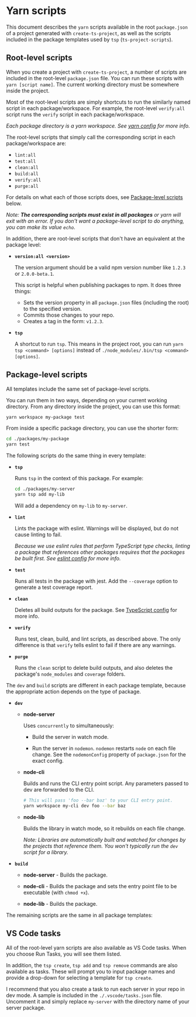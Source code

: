 # Yarn scripts

This document describes the `yarn` scripts available in the root `package.json` of a project generated with `create-ts-project`, as well as the scripts included in the package templates used by `tsp` (`ts-project-scripts`).

## Root-level scripts

When you create a project with `create-ts-project`, a number of scripts are included in the root-level `package.json` file. You can run these scripts with `yarn [script name]`. The current working directory must be somewhere inside the project.

Most of the root-level scripts are simply shortcuts to run the similarly named script in each package/workspace. For example, the root-level `verify:all` script runs the `verify` script in each package/workspace.

_Each package directory is a yarn workspace. See [yarn config](./configuration#yarn) for more info._

The root-level scripts that simply call the corresponding script in each package/workspace are:

- `lint:all`
- `test:all`
- `clean:all`
- `build:all`
- `verify:all`
- `purge:all`

For details on what each of those scripts does, see [Package-level scripts](#package-level-scripts) below.

_Note: **The corresponding scripts must exist in all packages** or yarn will exit with an error. If you don't want a package-level script to do anything, you can make its value `echo`._

In addition, there are root-level scripts that don't have an equivalent at the package level:

- **`version:all <version>`**

  The version argument should be a valid npm version number like `1.2.3` or `2.0.0-beta.1`.

  This script is helpful when publishing packages to npm. It does three things:

  - Sets the version property in all `package.json` files (including the root) to the specified version.
  - Commits those changes to your repo.
  - Creates a tag in the form: `v1.2.3`.

- **`tsp`**

  A shortcut to run `tsp`. This means in the project root, you can run `yarn tsp <command> [options]` instead of `./node_modules/.bin/tsp <command> [options]`.

## Package-level scripts

All templates include the same set of package-level scripts.

You can run them in two ways, depending on your current working directory. From any directory inside the project, you can use this format:

```bash
yarn workspace my-package test
```

From inside a specific package directory, you can use the shorter form:

```bash
cd ./packages/my-package
yarn test
```

The following scripts do the same thing in every template:

- **`tsp`**

  Runs `tsp` in the context of this package. For example:

  ```bash
  cd ./packages/my-server
  yarn tsp add my-lib
  ```

  Will add a dependency on `my-lib` to `my-server`.

- **`lint`**

  Lints the package with eslint. Warnings will be displayed, but do not cause linting to fail.

  _Because we use eslint rules that perform TypeScript type checks, linting a package that references other packages requires that the packages be built first. See [eslint config](./confiuguration.md#eslint) for more info._

- **`test`**

  Runs all tests in the package with jest. Add the `--coverage` option to generate a test coverage report.

- **`clean`**

  Deletes all build outputs for the package. See [TypeScript config](./configuration#typescript) for more info.

- **`verify`**

  Runs test, clean, build, and lint scripts, as described above. The only difference is that `verify` tells eslint to fail if there are any warnings.

- **`purge`**

  Runs the `clean` script to delete build outputs, and also deletes the package's `node_modules` and `coverage` folders.

The `dev` and `build` scripts are different in each package template, because the appropriate action depends on the type of package.

- **`dev`**

  - **node-server**

    Uses `concurrently` to simultaneously:

    - Build the server in watch mode.

    - Run the server in `nodemon`. `nodemon` restarts `node` on each file change. See the `nodemonConfig` property of `package.json` for the exact config.

  - **node-cli**

    Builds and runs the CLI entry point script. Any parameters passed to dev are forwarded to the CLI.

    ```bash
    # This will pass 'foo --bar baz' to your CLI entry point.
    yarn workspace my-cli dev foo --bar baz
    ```

  - **node-lib**

    Builds the library in watch mode, so it rebuilds on each file change.

    _Note: Libraries are automatically built and watched for changes by the projects that reference them. You won't typically run the `dev` script for a library._

- **`build`**

  - **node-server** - Builds the package.

  - **node-cli** - Builds the package and sets the entry point file to be executable (with `chmod +x`).

  - **node-lib** - Builds the package.

The remaining scripts are the same in all package templates:

## VS Code tasks

All of the root-level yarn scripts are also available as VS Code tasks. When you choose Run Tasks, you will see them listed.

In addition, the `tsp create`, `tsp add` and `tsp remove` commands are also available as tasks. These will prompt you to input package names and provide a drop-down for selecting a template for `tsp create`.

I recommend that you also create a task to run each server in your repo in dev mode. A sample is included in the `./.vscode/tasks.json` file. Uncomment it and simply replace `my-server` with the directory name of your server package.
